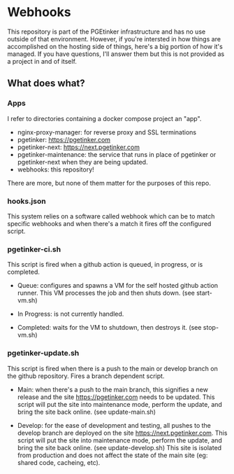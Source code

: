 # Webhooks

This repository is part of the PGEtinker infrastructure and has no
use outside of that environment. However, if you're intersted in
how things are accomplished on the hosting side of things, here's
a big portion of how it's managed. If you have questions, I'll
answer them but this is not provided as a project in and of itself.

## What does what?

### Apps

I refer to directories containing a docker compose project an "app".

- nginx-proxy-manager: for reverse proxy and SSL terminations
- pgetinker: https://pgetinker.com
- pgetinker-next: https://next.pgetinker.com
- pgetinker-maintenance: the service that runs in place of
pgetinker or pgetinker-next when they are being updated.
- webhooks: this repository!

There are more, but none of them matter for the purposes of this
repo.

### hooks.json

This system relies on a software called webhook which can be
to match specific webhooks and when there's a match it fires
off the configured script.

### pgetinker-ci.sh

This script is fired when a github action is queued, in progress,
or is completed.

- Queue: configures and spawns a VM for the self hosted github
action runner. This VM processes the job and then shuts down.
(see start-vm.sh)

- In Progress: is not currently handled.

- Completed: waits for the VM to shutdown, then destroys it.
(see stop-vm.sh)

### pgetinker-update.sh

This script is fired when there is a push to the main or develop
branch on the github repository. Fires a branch dependent script.

- Main: when there's a push to the main branch, this signifies a
new release and the site https://pgetinker.com needs to be updated.
This script will put the site into maintenance mode, perform the
update, and bring the site back online. (see update-main.sh)

- Develop: for the ease of development and testing, all pushes to
the develop branch are deployed on the site https://next.pgetinker.com.
This script will put the site into maintenance mode, perform the
update, and bring the site back online. (see update-develop.sh)
This site is isolated from production and does not affect the state of
the main site (eg: shared code, cacheing, etc).
